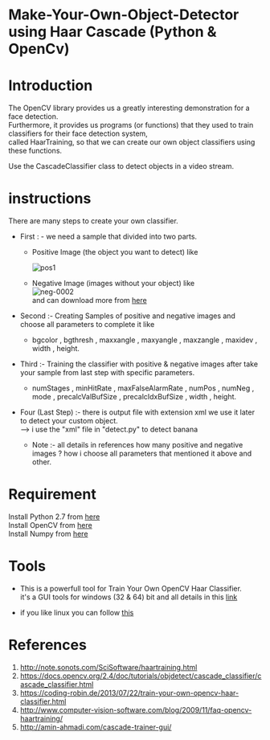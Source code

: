 # Make-Your-Own-Object-Detector using Haar Cascade (Python & OpenCv)
# Introduction
  The OpenCV library provides us a greatly interesting demonstration for a face detection. <br>
  Furthermore, it provides us programs (or functions) that they used to train classifiers for their face detection system, <br>
  called HaarTraining, so that we can create our own object classifiers using these functions.<br>
  
  Use the CascadeClassifier class to detect objects in a video stream. <br>
 
 # instructions
 There are many steps to create your own classifier. <br>
  * First : - we need a sample that divided into two parts. <br>
    - Positive Image (the object you want to detect) like <br>
    
    
      ![pos1](https://user-images.githubusercontent.com/28443900/46442315-86b06200-c769-11e8-8b31-b6b4494d232c.jpg)<br>
            
    - Negative Image (images without your object) like <br>
            ![neg-0002](https://user-images.githubusercontent.com/28443900/46442496-1bb35b00-c76a-11e8-8202-078d2faf8574.jpg)<br>
            and can download more from [here](https://github.com/JoakimSoderberg/haarcascade-negatives)<br>
      
  * Second :- Creating Samples of positive and negative images and choose all parameters to complete it like <br>
    - bgcolor , bgthresh , maxxangle , maxyangle , maxzangle , maxidev , width , height.<br>
  
  * Third :- Training the classifier with positive & negative images after take your sample from last step with specific parameters. <br>
    - numStages , minHitRate , maxFalseAlarmRate , numPos , numNeg , mode , precalcValBufSize , precalcIdxBufSize , width , height.<br>
 
 * Four (Last Step) :- there is output file with extension xml we use it later to detect your custom object.<br>
   --> i use the "xml" file in "detect.py" to detect banana 
   - Note :- all details in references how many positive and negative images ? how i choose all parameters that mentioned it 
     above and other.<br>
 # Requirement
   Install Python 2.7 from [here](https://www.python.org/download/releases/2.7/) <br>
   Install OpenCV from [here](https://www.pyimagesearch.com/2016/10/24/ubuntu-16-04-how-to-install-opencv/) <br>
   Install Numpy from [here](https://pypi.org/project/numpy/) <br>
   
 # Tools
   * This is a powerfull tool for Train Your Own OpenCV Haar Classifier. <br>
     it's a GUI tools for windows (32 & 64) bit and all details in this [link](http://amin-ahmadi.com/cascade-trainer-gui/) <br>
     
   * if you like linux you can follow [this](https://coding-robin.de/2013/07/22/train-your-own-opencv-haar-classifier.html)<br>
   
 # References
 1. http://note.sonots.com/SciSoftware/haartraining.html
 2. https://docs.opencv.org/2.4/doc/tutorials/objdetect/cascade_classifier/cascade_classifier.html
 3. https://coding-robin.de/2013/07/22/train-your-own-opencv-haar-classifier.html
 4. http://www.computer-vision-software.com/blog/2009/11/faq-opencv-haartraining/
 5. http://amin-ahmadi.com/cascade-trainer-gui/
   
  
